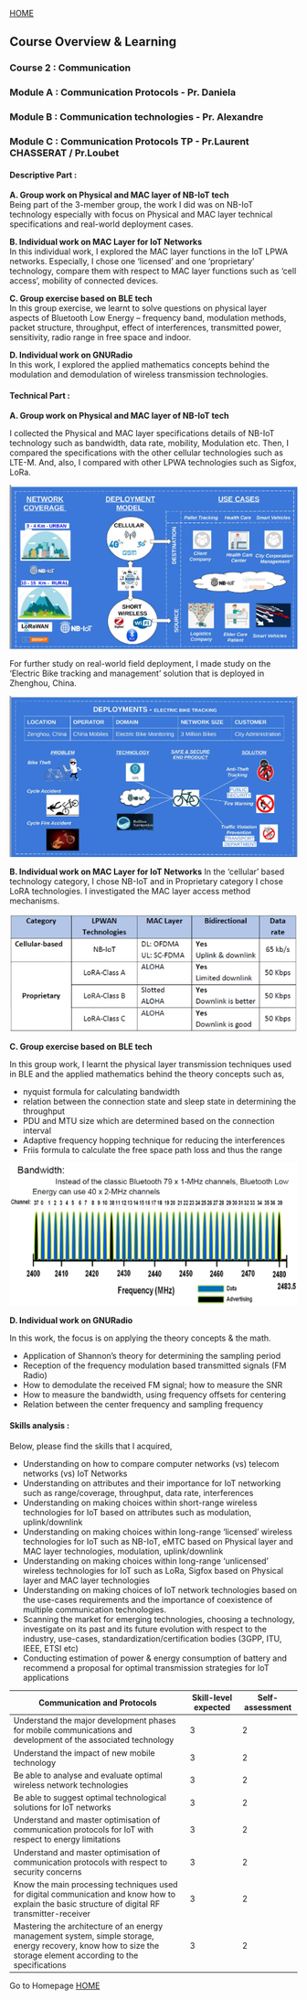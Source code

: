 
[HOME](./index.md)

## Course Overview & Learning

### Course 2 : Communication 
### Module A : Communication Protocols - Pr. Daniela
### Module B : Communication technologies - Pr. Alexandre
### Module C : Communication Protocols TP - Pr.Laurent CHASSERAT / Pr.Loubet

#### Descriptive Part :
**A. Group work on Physical and MAC layer of NB-IoT tech**<br>
Being part of the 3-member group, the work I did was on NB-IoT technology especially with focus on Physical and MAC layer technical specifications and real-world deployment cases. 

**B. Individual work on MAC Layer for IoT Networks**<br>
In this individual work, I explored the MAC layer functions in the IoT LPWA networks. Especially, I chose one ‘licensed’ and one ‘proprietary’ technology, compare them with respect to MAC layer functions such as ‘cell access’, mobility of connected devices. 

**C. Group exercise based on BLE tech**<br>
In this group exercise, we learnt to solve questions on physical layer aspects of Bluetooth Low Energy – frequency band, modulation methods, packet structure, throughput, effect of interferences, transmitted power, sensitivity, radio range in free space and indoor.

**D. Individual work on GNURadio**<br>
In this work, I explored the applied mathematics concepts behind the modulation and demodulation of wireless transmission technologies. 

#### Technical Part :

**A. Group work on Physical and MAC layer of NB-IoT tech**

I collected the Physical and MAC layer specifications details of NB-IoT technology such as bandwidth, data rate, mobility, Modulation etc. Then, I compared the specifications with the other cellular technologies such as LTE-M. And, also, I compared with other LPWA technologies such as Sigfox, LoRa. 

<p align="center">
<img src="./assets/course2/2_technical_part_1.PNG" class="inline"/>
</p>

For further study on real-world field deployment, I made study on the ‘Electric Bike tracking and management’ solution that is deployed in Zhenghou, China. 

<p align="center">
<img src="./assets/course2/2_technical_part_2.PNG" class="inline"/>
</p>

**B. Individual work on MAC Layer for IoT Networks**
In the ‘cellular’ based technology category, I chose NB-IoT and in Proprietary category I chose LoRA technologies. I investigated the MAC layer access method mechanisms. 

<p align="center">
<img src="./assets/course2/2_technical_part_3.PNG" class="inline"/>
</p>

**C. Group exercise based on BLE tech**

In this group work, I learnt the physical layer transmission techniques used in BLE and the applied mathematics behind the theory concepts such as, 
- nyquist formula for calculating bandwidth
- relation between the connection state and sleep state in determining the throughput
- PDU and MTU size which are determined based on the connection interval
- Adaptive frequency hopping technique for reducing the interferences
- Friis formula to calculate the free space path loss and thus the range

<p align="center">
<img src="./assets/course2/2_technical_part_4.PNG" class="inline"/>
</p>

**D. Individual work on GNURadio**

In this work, the focus is on applying the theory concepts & the math.  
- Application of Shannon’s theory for determining the sampling period
- Reception of the frequency modulation based transmitted signals (FM Radio) 
- How to demodulate the received FM signal; how to measure the SNR
- How to measure the bandwidth, using frequency offsets for centering
- Relation between the center frequency and sampling frequency


#### Skills analysis : 

Below, please find the skills that I acquired,
- Understanding on how to compare computer networks (vs) telecom networks (vs) IoT Networks
- Understanding on attributes and their importance for IoT networking such as range/coverage, throughput, data rate, interferences
- Understanding on making choices within short-range wireless technologies for IoT based on attributes such as modulation, uplink/downlink
- Understanding on making choices within long-range ‘licensed’ wireless technologies for IoT such as NB-IoT, eMTC based on Physical layer and MAC layer technologies, modulation, uplink/downlink
- Understanding on making choices within long-range ‘unlicensed’ wireless technologies for IoT such as LoRa, Sigfox based on Physical layer and MAC layer technologies
- Understanding on making choices of IoT network technologies based on the use-cases requirements and the importance of coexistence of multiple communication technologies. 
- Scanning the market for emerging technologies, choosing a technology, investigate on its past and its future evolution with respect to the industry, use-cases, standardization/certification bodies (3GPP, ITU, IEEE, ETSI etc) 
- Conducting estimation of power & energy consumption of battery and recommend a proposal for optimal transmission strategies for IoT applications



|Communication and Protocols|Skill-level expected|Self-assessment|
|---------------|--------------|---------------|
|Understand the major development phases for mobile communications and development of the associated technology|3|2|
|Understand the impact of new mobile technology|3|2|
|Be able to analyse and evaluate optimal wireless network technologies|3|2|
|Be able to suggest optimal technological solutions for IoT networks|3|2|
|Understand and master optimisation of communication protocols for IoT with respect to energy limitations|3|2|
|Understand and master optimisation of communication protocols with respect to security concerns|3|2|
|Know the main processing techniques used for digital communication and know how to explain the basic structure of digital RF transmitter-receiver|3|2|
|Mastering the architecture of an energy management system, simple storage, energy recovery, know how to size the storage element according to the specifications|3|2|



Go to Homepage [HOME](./index.md)
